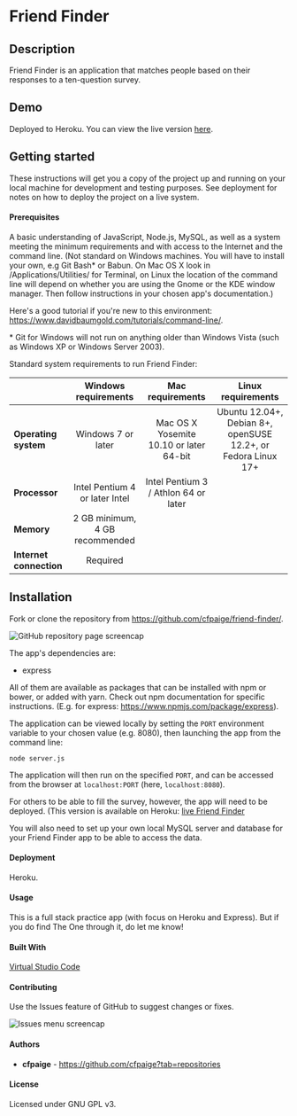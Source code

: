 # Friend Finder

## Description

Friend Finder is an application that matches people based on their responses to a ten-question survey.

## Demo
	
Deployed to Heroku. You can view the live version [here](https://random-heroku-route-name.herokuapp.com/).

## Getting started

These instructions will get you a copy of the project up and running on your local machine for development and testing purposes. See deployment for notes on how to deploy the project on a live system.

#### Prerequisites

A basic understanding of JavaScript, Node.js, MySQL, as well as a system meeting the minimum requirements and with access to the Internet and the command line. (Not standard on Windows machines. You will have to install your own, e.g Git Bash* or Babun. On Mac OS X look in /Applications/Utilities/ for Terminal, on Linux the location of the command line will depend on whether you are using the Gnome or the KDE window manager. Then follow instructions in your chosen app's documentation.)

Here's a good tutorial if you're new to this environment: https://www.davidbaumgold.com/tutorials/command-line/.

\* Git for Windows will not run on anything older than Windows Vista (such as Windows XP or Windows Server 2003). 


Standard system requirements to run Friend Finder:

|  | Windows requirements | Mac requirements | Linux requirements |
|:---|:---:|:---:|:---:|
|**Operating system**|Windows 7 or later|Mac OS X Yosemite 10.10 or later 64-bit|Ubuntu 12.04+, Debian 8+, openSUSE 12.2+, or Fedora Linux 17+|
|**Processor**|Intel Pentium 4 or later	Intel|Intel Pentium 3 / Athlon 64 or later|
|**Memory**|2 GB minimum, 4 GB recommended|
|**Internet connection**|Required|

## Installation

Fork or clone the repository from https://github.com/cfpaige/friend-finder/.

![GitHub repository page screencap](/img/clone.png)

The app's dependencies are:

* express

All of them are available as packages that can be installed with npm or bower, or added with yarn. Check out npm documentation for specific instructions. (E.g. for express: https://www.npmjs.com/package/express).

The application can be viewed locally by setting the `PORT` environment variable to your chosen value (e.g. 8080), then launching the app from the command line:

`node server.js`
	
The application will then run on the specified `PORT`, and can be accessed from the browser at `localhost:PORT` (here, `localhost:8080`). 

For others to be able to fill the survey, however, the app will need to be deployed. (This version is available on Heroku: [live Friend Finder](https://random-heroku-route-name.herokuapp.com/.)

You will also need to set up your own local MySQL server and database for your Friend Finder app to be able to access the data.

#### Deployment

Heroku.

#### Usage

This is a full stack practice app (with focus on Heroku and Express). But if you do find The One through it, do let me know!

#### Built With 

[Virtual Studio Code](https://code.visualstudio.com/)

#### Contributing

Use the Issues feature of GitHub to suggest changes or fixes.

![Issues menu screencap](/img/issues.png)

#### Authors

- **cfpaige** - https://github.com/cfpaige?tab=repositories

#### License

Licensed under GNU GPL v3.
